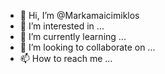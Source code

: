 - 👋 Hi, I’m @Markamaicimiklos
- 👀 I’m interested in ...
- 🌱 I’m currently learning ...
- 💞️ I’m looking to collaborate on ...
- 📫 How to reach me ...

<!---
Markamaicimiklos/Markamaicimiklos is a ✨ special ✨ repository because its `README.md` (this file) appears on your GitHub profile.
You can click the Preview link to take a look at your changes.
--->
